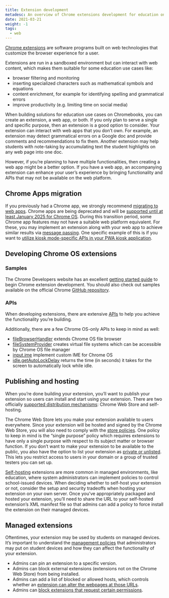 ```yaml
---
title: Extension development
metadesc: An overview of Chrome extensions development for education on Chrome OS
date: 2021-03-21
weight: -1
tags:
  - web
---
```


[Chrome extensions](https://developer.chrome.com/docs/extensions/mv3/) are software programs built on web technologies that customize the browser experience for a user.

Extensions are run in a sandboxed environment but can interact with web content, which makes them suitable for some education use cases like:

- browser filtering and monitoring
- inserting specialized characters such as mathematical symbols and equations
- content enrichment, for example for identifying spelling and grammatical errors
- improve productivity (e.g. limiting time on social media)

When building solutions for education use cases on Chromebooks, you can create an extension, a web app, or both. If you only plan to serve a single and specific purpose, then an extension is a good option to consider. Your extension can interact with web apps that you don’t own. For example, an extension may detect grammatical errors on a Google doc and provide comments and recommendations to fix them. Another extension may help students with note-taking by accumulating text the student highlights on any web page into one doc.

However, if you’re planning to have multiple functionalities, then creating a web app might be a better option. If you have a web app, an accompanying extension can enhance your user’s experience by bringing functionality and APIs that may not be available on the web platform.

## Chrome Apps migration

If you previously had a Chrome app, we strongly recommend [migrating to web apps](https://developer.chrome.com/docs/apps/migration/). Chrome apps are being deprecated and will be [supported until at least January 2025 for Chrome OS](https://blog.chromium.org/2021/10/extending-chrome-app-support-on-chrome.html). During this transition period, some Chrome app features may not have a suitable web platform equivalent. For these, you may implement an extension along with your web app to achieve similar results via [message passing](https://developer.chrome.com/docs/extensions/mv3/messaging/). One specific example of this is if you want to [utilize kiosk mode-specific APIs in your PWA kiosk application](/{{locale.code}}/education/chrome-app-in-pwa).

## Developing Chrome OS extensions

### Samples

The Chrome Developers website has an excellent [getting started guide](https://developer.chrome.com/docs/extensions/mv3/getstarted/) to begin Chrome extension development. You should also check out samples available on the official Chrome [GitHub repository](https://github.com/GoogleChrome/chrome-extensions-samples).

### APIs

When developing extensions, there are extensive [APIs](https://developer.chrome.com/docs/extensions/reference/) to help you achieve the functionality you’re building.

Additionally, there are a few Chrome OS-only APIs to keep in mind as well:

- [fileBrowserHandler](https://developer.chrome.com/docs/extensions/reference/fileBrowserHandler/) extends Chrome OS file browser
- [fileSystemProvider](https://developer.chrome.com/docs/extensions/reference/fileSystemProvider/) creates virtual file systems which can be accessible by Chrome OS file manager
- [input.ime](https://developer.chrome.com/docs/extensions/reference/input_ime/) implement custom IME for Chrome OS
- [idle.getAutoLockDelay](https://developer.chrome.com/docs/extensions/reference/idle/#method-getAutoLockDelay) returns the time (in seconds) it takes for the screen to automatically lock while idle.

## Publishing and hosting

When you’re done building your extension, you’ll want to publish your extension so users can install and start using your extension. There are two officially [supported distribution mechanisms](https://developer.chrome.com/docs/extensions/mv3/hosting/): Chrome Web Store and self-hosting.

The Chrome Web Store lets you make your extension available to users everywhere. Since your extension will be hosted and signed by the Chrome Web Store, you will also need to comply with the [store policies](https://developer.chrome.com/docs/webstore/program_policies/). One policy to keep in mind is the “single purpose” policy which requires extensions to have only a single purpose with respect to its subject matter or browser function. If you don’t want to make your extension to be available to the public, you also have the option to list your extension as [private or unlisted](https://docs.google.com/document/d/1pT0ZSbGdrbGvuCsVD2jjxrw-GVz-80rMS2dgkkquhTY/edit#heading=h.575t72ucj4bh). This lets you restrict access to users in your domain or a group of trusted testers you can set up.

[Self-hosting](https://docs.google.com/document/d/1pT0ZSbGdrbGvuCsVD2jjxrw-GVz-80rMS2dgkkquhTY/edit#heading=h.gb2ntk6856ld) extensions are more common in managed environments, like education, where system administrators can implement policies to control school-issued devices. When deciding whether to self-host your extension or not, consider the setup and security tradeoffs when hosting your extension on your own server. Once you’ve appropriately packaged and hosted your extension, you’ll need to share the URL to your self-hosted extension’s XML manifest file so that admins can add a policy to force install the extension on their managed devices.

## Managed extensions

Oftentimes, your extension may be used by students on managed devices. It’s important to understand the [management policies](https://chromeenterprise.google/policies/#Extensions) that administrators may put on student devices and how they can affect the functionality of your extension.

- Admins can pin an extension to a specific version.
- Admins can block external extensions (extensions not on the Chrome Web Store) from being installed.
- Admins can add a list of blocked or allowed hosts, which controls whether an [extension can alter the webpages at those URLs](https://support.google.com/chrome/a/answer/9031935#all-apps&zippy=%2Cstep-prevent-or-allow-all-apps-from-altering-pages).
- Admins can [block extensions that request certain permissions](https://support.google.com/chrome/a/answer/6177431#permissions&zippy=%2Cblock-apps-and-extensions-based-on-permissions).
